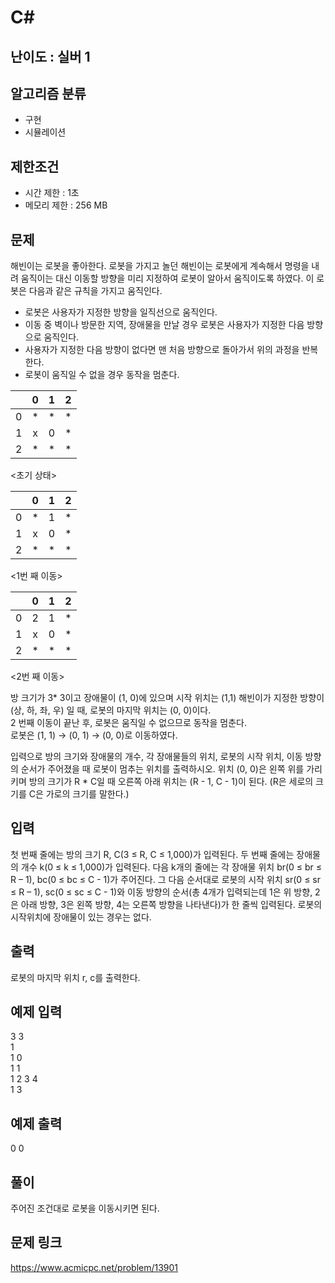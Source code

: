 # C#

## 난이도 : 실버 1

## 알고리즘 분류
  - 구현
  - 시뮬레이션

## 제한조건
  - 시간 제한 : 1초
  - 메모리 제한 : 256 MB

## 문제
해빈이는 로봇을 좋아한다. 로봇을 가지고 놀던 해빈이는 로봇에게 계속해서 명령을 내려 움직이는 대신 이동할 방향을 미리 지정하여 로봇이 알아서 움직이도록 하였다.  이 로봇은 다음과 같은 규칙을 가지고 움직인다.<br/>

  - 로봇은 사용자가 지정한 방향을 일직선으로 움직인다.
  - 이동 중 벽이나 방문한 지역, 장애물을 만날 경우 로봇은 사용자가 지정한 다음 방향으로 움직인다.
  - 사용자가 지정한 다음 방향이 없다면 맨 처음 방향으로 돌아가서 위의 과정을 반복한다.
  - 로봇이 움직일 수 없을 경우 동작을 멈춘다. 

||0|1|2|
|:---:|:---:|:---:|:---:|
|0|*|*|*|
|1|x|0|*|
|2|*|*|*|

<초기 상태>


||0|1|2|
|:---:|:---:|:---:|:---:|
|0|*|1|*|
|1|x|0|*|
|2|*|*|*|

<1번 째 이동>


||0|1|2|
|:---:|:---:|:---:|:---:|
|0|2|1|*|
|1|x|0|*|
|2|*|*|*|

<2번 째 이동>

방 크기가 3* 3이고 장애물이 (1, 0)에 있으며 시작 위치는 (1,1) 해빈이가 지정한 방향이 (상, 하, 좌, 우) 일 때, 로봇의 마지막 위치는 (0, 0)이다.<br/>
2 번째 이동이 끝난 후, 로봇은 움직일 수 없으므로 동작을 멈춘다.<br/>
로봇은 (1, 1) → (0, 1) → (0, 0)로 이동하였다.<br/>

입력으로 방의 크기와 장애물의 개수, 각 장애물들의 위치, 로봇의 시작 위치, 이동 방향의 순서가 주어졌을 때 로봇이 멈추는 위치를 출력하시오. 위치 (0, 0)은 왼쪽 위를 가리키며 방의 크기가 R * C일 때 오른쪽 아래 위치는 (R - 1, C - 1)이 된다. (R은 세로의 크기를 C은 가로의 크기를 말한다.)<br/>


## 입력
첫 번째 줄에는 방의 크기 R, C(3 ≤ R, C ≤ 1,000)가 입력된다. 두 번째 줄에는 장애물의 개수 k(0 ≤ k ≤ 1,000)가 입력된다. 다음 k개의 줄에는 각 장애물 위치 br(0 ≤ br ≤ R – 1), bc(0 ≤ bc ≤ C - 1)가 주어진다. 그 다음 순서대로 로봇의 시작 위치 sr(0 ≤ sr ≤ R – 1), sc(0 ≤ sc ≤ C - 1)와 이동 방향의 순서(총 4개가 입력되는데 1은 위 방향, 2은 아래 방향, 3은 왼쪽 방향, 4는 오른쪽 방향을 나타낸다)가 한 줄씩 입력된다. 로봇의 시작위치에 장애물이 있는 경우는 없다.<br/>


## 출력
로봇의 마지막 위치 r, c를 출력한다.<br/>


## 예제 입력
3 3<br/>
1<br/>
1 0<br/>
1 1<br/>
1 2 3 4<br/>
1 3<br/>


## 예제 출력
0 0<br/>


## 풀이
주어진 조건대로 로봇을 이동시키면 된다.<br/>


## 문제 링크
https://www.acmicpc.net/problem/13901